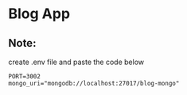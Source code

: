 
# Blog App



## Note:
create .env file and paste the code below
```env
PORT=3002
mongo_uri="mongodb://localhost:27017/blog-mongo"
```

